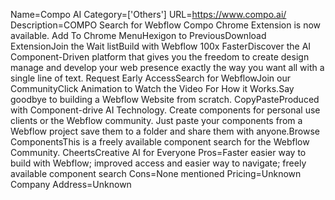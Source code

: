 Name=Compo AI
Category=['Others']
URL=https://www.compo.ai/
Description=COMPO Search for Webflow Compo Chrome Extension is now available. Add To Chrome MenuHexigon to PreviousDownload ExtensionJoin the Wait listBuild with Webflow 100x FasterDiscover the AI Component-Driven platform that gives you the freedom to create design manage and develop your web presence exactly the way you want all with a single line of text. Request Early AccessSearch for WebflowJoin our CommunityClick Animation to Watch the Video For How it Works.Say goodbye to building a Webflow Website from scratch. CopyPasteProduced with Component-drive AI Technology. Create components for personal use clients or the Webflow community. Just paste your components from a Webflow project save them to a folder and share them with anyone.Browse ComponentsThis is a freely available component search for the Webflow Community. CheertsCreative AI for Everyone
Pros=Faster easier way to build with Webflow; improved access and easier way to navigate; freely available component search
Cons=None mentioned
Pricing=Unknown
Company Address=Unknown
